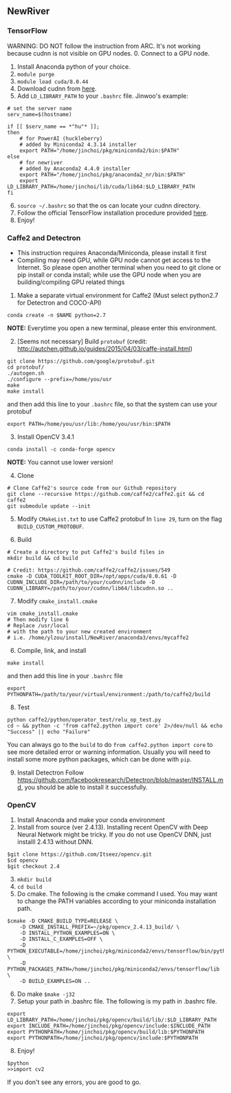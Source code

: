 ## NewRiver

### TensorFlow
WARNING: DO NOT follow the instruction from ARC. It's not working because cudnn is not visible on GPU nodes.
0. Connect to a GPU node.
1. Install Anaconda python of your choice.
2. `module purge`
3. `module load cuda/8.0.44`
4. Download cudnn from [here](https://developer.nvidia.com/cudnn).
5. Add `LD_LIBRARY_PATH` to your `.bashrc` file.
Jinwoo's example:
```
# set the server name
serv_name=$(hostname)

if [[ $serv_name == *"hu"* ]];
then
    # for PowerAI (huckleberry)
    # added by Miniconda2 4.3.14 installer
    export PATH="/home/jinchoi/pkg/miniconda2/bin:$PATH"
else
    # for newriver
    # added by Anaconda2 4.4.0 installer
    export PATH="/home/jinchoi/pkg/anaconda2_nr/bin:$PATH"
    export LD_LIBRARY_PATH=/home/jinchoi/lib/cuda/lib64:$LD_LIBRARY_PATH
fi
```
6. `source ~/.bashrc` so that the os can locate your cudnn directory.
7. Follow the official TensorFlow installation procedure provided [here](https://www.tensorflow.org/install/install_linux#InstallingAnaconda).
8. Enjoy!

### Caffe2 and Detectron
- This instruction requires Anaconda/Miniconda, please install it first
- Compiling may need GPU, while GPU node cannot get access to the Internet. So please open another terminal when you need to git clone or pip install or conda install; while use the GPU node when you are building/compiling GPU related things
1. Make a separate virtual environment for Caffe2 (Must select python2.7 for Detectron and COCO-API)
```
conda create -n $NAME python=2.7
```
**NOTE:** Everytime you open a new terminal, please enter this environment.

2. [Seems not necessary] Build `protobuf` (credit: http://autchen.github.io/guides/2015/04/03/caffe-install.html)
```
git clone https://github.com/google/protobuf.git                                                                                                              
cd protobuf/                                                     
./autogen.sh
./configure --prefix=/home/you/usr
make 
make install
```
and then add this line to your `.bashrc` file, so that the system can use your protobuf
```
export PATH=/home/you/usr/lib:/home/you/usr/bin:$PATH
```

3. Install OpenCV 3.4.1 
```
conda install -c conda-forge opencv
```
**NOTE:** You cannot use lower version!

4. Clone
```
# Clone Caffe2's source code from our Github repository
git clone --recursive https://github.com/caffe2/caffe2.git && cd caffe2
git submodule update --init
```

5. Modify `CMakeList.txt` to use Caffe2 protobuf
In `line 29`, turn on the flag `BUILD_CUSTOM_PROTOBUF`.

6. Build
```
# Create a directory to put Caffe2's build files in
mkdir build && cd build

# Credit: https://github.com/caffe2/caffe2/issues/549
cmake -D CUDA_TOOLKIT_ROOT_DIR=/opt/apps/cuda/8.0.61 -D CUDNN_INCLUDE_DIR=/path/to/your/cudnn/include -D CUDNN_LIBRARY=/path/to/your/cudnn/lib64/libcudnn.so ..
```

7. Modify `cmake_install.cmake`
```
vim cmake_install.cmake
# Then modify line 6
# Replace /usr/local
# with the path to your new created environment
# i.e. /home/ylzou/install/NewRiver/anaconda3/envs/mycaffe2
```

6. Compile, link, and install
```
make install
```
and then add this line in your `.bashrc` file
```
export PYTHONPATH=/path/to/your/virtual/environment:/path/to/caffe2/build
```

8. Test
```
python caffe2/python/operator_test/relu_op_test.py
cd ~ && python -c 'from caffe2.python import core' 2>/dev/null && echo "Success" || echo "Failure"
```
You can always go to the `build` to do `from caffe2.python import core` to see more detailed error or warning information. Usually you will need to install some more python packages, which can be done with `pip`.

9. Install Detectron
Follow https://github.com/facebookresearch/Detectron/blob/master/INSTALL.md, you should be able to install it successfully.

### OpenCV
1. Install Anaconda and make your conda environment
2. Install from source (ver 2.4.13). Installing recent OpenCV with Deep Neural Network might be tricky. If you do not use OpenCV DNN, just installl 2.4.13 without DNN.
```
$git clone https://github.com/Itseez/opencv.git
$cd opencv
$git checkout 2.4
```
3. `mkdir build`
4. `cd build`
5. Do cmake. The following is the cmake command I used. You may want to change the PATH variables according to your miniconda installation path.
```
$cmake -D CMAKE_BUILD_TYPE=RELEASE \
    -D CMAKE_INSTALL_PREFIX=~/pkg/opencv_2.4.13_build/ \
    -D INSTALL_PYTHON_EXAMPLES=ON \
    -D INSTALL_C_EXAMPLES=OFF \
    -D PYTHON_EXECUTABLE=/home/jinchoi/pkg/miniconda2/envs/tensorflow/bin/python \
    -D PYTHON_PACKAGES_PATH=/home/jinchoi/pkg/miniconda2/envs/tensorflow/lib \
    -D BUILD_EXAMPLES=ON ..
```
6. Do make
`$make -j32`
7. Setup your path in .bashrc file. The following is my path in .bashrc file.
```
export LD_LIBRARY_PATH=/home/jinchoi/pkg/opencv/build/lib/:$LD_LIBRARY_PATH
export INCLUDE_PATH=/home/jinchoi/pkg/opencv/include:$INCLUDE_PATH
export PYTHONPATH=/home/jinchoi/pkg/opencv/build/lib:$PYTHONPATH
export PYTHONPATH=/home/jinchoi/pkg/opencv/include:$PYTHONPATH
```
8. Enjoy!
```
$python
>>import cv2
```
If you don't see any errors, you are good to go.
